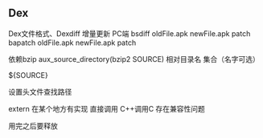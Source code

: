 ## Dex
Dex文件格式、Dexdiff
增量更新
PC端
bsdiff oldFile.apk newFile.apk patch
bapatch oldFile.apk newFile.apk patch


依赖bzip
aux_source_directory(bzip2 SOURCE)
相对目录名 集合（名字可选）

${SOURCE}

设置头文件查找路径


extern 在某个地方有实现 直接调用
C++调用C 存在兼容性问题

用完之后要释放
